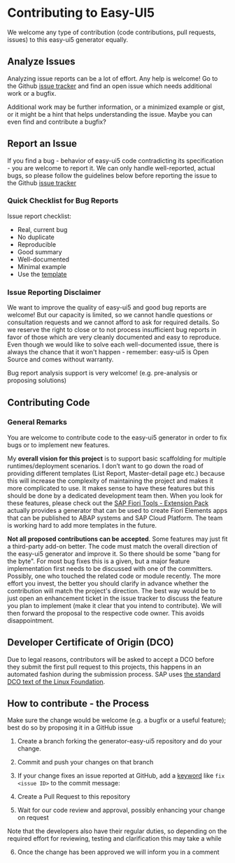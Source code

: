 # Contributing to Easy-UI5

We welcome any type of contribution (code contributions, pull requests, issues) to this easy-ui5 generator equally.

## Analyze Issues

Analyzing issue reports can be a lot of effort. Any help is welcome! Go to the Github [issue tracker](https://github.com/SAP/generator-easy-ui5/issues?q=is%3Aopen) and find an open issue which needs additional work or a bugfix.

Additional work may be further information, or a minimized example or gist, or it might be a hint that helps understanding the issue. Maybe you can even find and contribute a bugfix?

## Report an Issue

If you find a bug - behavior of easy-ui5 code contradicting its specification - you are welcome to report it. We can only handle well-reported, actual bugs, so please follow the guidelines below before reporting the issue to the Github [issue tracker](https://github.com/SAP/generator-easy-ui5/issues)

### Quick Checklist for Bug Reports
Issue report checklist:

* Real, current bug
* No duplicate
* Reproducible
* Good summary
* Well-documented
* Minimal example
* Use the [template](https://github.com/SAP/generator-easy-ui5/issues/new)

### Issue Reporting Disclaimer
We want to improve the quality of easy-ui5 and good bug reports are welcome! But our capacity is limited, so we cannot handle questions or consultation requests and we cannot afford to ask for required details. So we reserve the right to close or to not process insufficient bug reports in favor of those which are very cleanly documented and easy to reproduce. Even though we would like to solve each well-documented issue, there is always the chance that it won't happen - remember: easy-ui5 is Open Source and comes without warranty.

Bug report analysis support is very welcome! (e.g. pre-analysis or proposing solutions)


## Contributing Code
### General Remarks
You are welcome to contribute code to the easy-ui5 generator in order to fix bugs or to implement new features.

My **overall vision for this project** is to support basic scaffolding for multiple runtimes/deployment scenarios. I don’t want to go down the road of providing different templates (List Report, Master-detail page etc.) because this will increase the complexity of maintaining the project and makes it more complicated to use. It makes sense to have these features but this should be done by a dedicated development team then. When you look for these features, please check out the [SAP Fiori Tools - Extension Pack](https://marketplace.visualstudio.com/items?itemName=SAPSE.sap-ux-fiori-tools-extension-pack) actually provides a generator that can be used to create Fiori Elements apps that can be published to ABAP systems and SAP Cloud Platform. The team is working hard to add more templates in the future.


**Not all proposed contributions can be accepted**. Some features may just fit a third-party add-on better. The code must match the overall direction of the easy-ui5 generator and improve it. So there should be some "bang for the byte". For most bug fixes this is a given, but a major feature implementation first needs to be discussed with one of the committers. Possibly, one who touched the related code or module recently. The more effort you invest, the better you should clarify in advance whether the contribution will match the project's direction. The best way would be to just open an enhancement ticket in the issue tracker to discuss the feature you plan to implement (make it clear that you intend to contribute). We will then forward the proposal to the respective code owner. This avoids disappointment.

## Developer Certificate of Origin (DCO)

Due to legal reasons, contributors will be asked to accept a DCO before they submit the first pull request to this projects, this happens in an automated fashion during the submission process. SAP uses [the standard DCO text of the Linux Foundation](https://developercertificate.org/).



## How to contribute - the Process
Make sure the change would be welcome (e.g. a bugfix or a useful feature); best do so by proposing it in a GitHub issue

1. Create a branch forking the generator-easy-ui5 repository and do your change.

2. Commit and push your changes on that branch

3. If your change fixes an issue reported at GitHub, add a [keyword](https://help.github.com/articles/closing-issues-using-keywords/) like `fix <issue ID>` to the commit message:

4. Create a Pull Request to this repository

5. Wait for our code review and approval, possibly enhancing your change on request

  Note that the developers also have their regular duties, so depending on the required effort for reviewing, testing and clarification this may take a while

6. Once the change has been approved we will inform you in a comment
